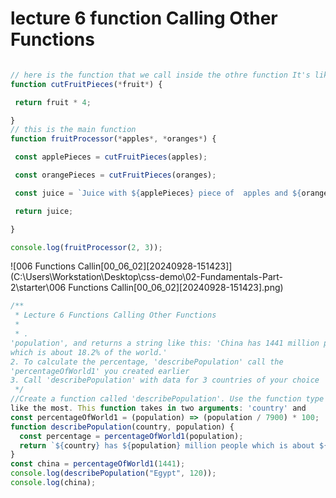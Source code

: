 #  lecture 6 function Calling Other Functions

```js

// here is the function that we call inside the othre function It's like a cutting machine 
function cutFruitPieces(*fruit*) {

 return fruit * 4;

}
// this is the main function 
function fruitProcessor(*apples*, *oranges*) {

 const applePieces = cutFruitPieces(apples);

 const orangePieces = cutFruitPieces(oranges);

 const juice = `Juice with ${applePieces} piece of  apples and ${orangePieces} pieces of orange.`;

 return juice;

}

console.log(fruitProcessor(2, 3));
```





![006 Functions Callin[00_06_02][20240928-151423]](C:\Users\Workstation\Desktop\css-demo\02-Fundamentals-Part-2\starter\006 Functions Callin[00_06_02][20240928-151423].png)

```js
/**
 * Lecture 6 Functions Calling Other Functions
 * 
 * . 
'population', and returns a string like this: 'China has 1441 million people,
which is about 18.2% of the world.'
2. To calculate the percentage, 'describePopulation' call the
'percentageOfWorld1' you created earlier
3. Call 'describePopulation' with data for 3 countries of your choice
 */
//Create a function called 'describePopulation'. Use the function type you
like the most. This function takes in two arguments: 'country' and
const percentageOfWorld1 = (population) => (population / 7900) * 100;
function describePopulation(country, population) {
  const percentage = percentageOfWorld1(population);
  return `${country} has ${population} million people which is about ${percentage}of the world `;
}
const china = percentageOfWorld1(1441);
console.log(describePopulation("Egypt", 120));
console.log(china);
```

